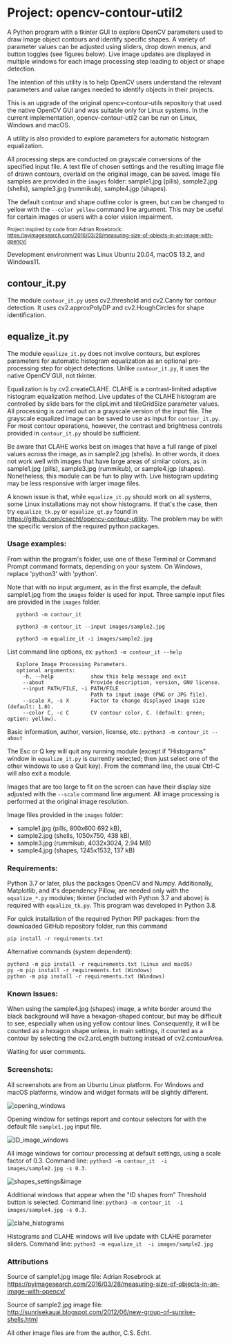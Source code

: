 # Project: opencv-contour-util2
A Python program with a tkinter GUI to explore OpenCV parameters used to draw image object contours and identify specific shapes. A variety of parameter values can be adjusted using sliders, drop down menus, and button toggles (see figures below). Live image updates are displayed in multiple windows for each image processing step leading to object or shape detection.

The intention of this utility is to help OpenCV users understand the relevant parameters and value ranges needed to identify objects in their projects.

This is an upgrade of the original opencv-contour-utils repository that used the native OpenCV GUI and was suitable only for Linux systems. In the current implementation, opencv-contour-util2 can be run on Linux, Windows and macOS.

A utility is also provided to explore parameters for automatic histogram equalization.

All processing steps are conducted on grayscale conversions of the specified input file. A text file of chosen settings and the resulting image file of drawn contours, overlaid on the original image, can be saved. Image file samples are provided in the `images` folder: sample1.jpg (pills), sample2.jpg (shells), sample3.jpg (rummikub), sample4.jgp (shapes).

The default contour and shape outline color is green, but can be changed to yellow with the `--color yellow` command line argument. This may be useful for certain images or users with a color vision impairment.

<sub>Project inspired by code from Adrian Rosebrock:
https://pyimagesearch.com/2016/03/28/measuring-size-of-objects-in-an-image-with-opencv/
</sub>

Development environment was Linux Ubuntu 20.04, macOS 13.2, and Windows11.

## contour_it.py
The module `contour_it.py` uses cv2.threshold and cv2.Canny for contour detection.
It uses cv2.approxPolyDP and cv2.HoughCircles for shape identification.
## equalize_it.py
The module `equalize_it.py` does not involve contours, but explores parameters for automatic histogram equalization as an optional pre-processing step for object detections. Unlike `contour_it.py`, it uses the native OpenCV GUI, not tkinter.

Equalization is by cv2.createCLAHE. CLAHE is a contrast-limited adaptive histogram equalization method. Live updates of the CLAHE histogram are controlled by slide bars for the clipLimit and tileGridSize parameter values. All processing is carried out on a grayscale version of the input file. The grayscale equalized image can be saved to use as input for `contour_it.py`. For most contour operations, however, the contrast and brightness controls provided in `contour_it.py` should be sufficient.

Be aware that CLAHE works best on images that have a full range of pixel values across the image, as in sample2.jpg (shells). In other words, it does not work well with images that have large areas of similar colors, as in sample1.jpg (pills), sample3.jpg (rummikub), or sample4.jgp (shapes). Nonetheless, this module can be fun to play with. Live histogram updating may be less responsive with larger image files.

A known issue is that, while `equalize_it.py` should work on all systems, some Linux installations may not show histograms. If that's the case, then try `equalize_tk.py` or `equalize_qt.py` found in https://github.com/csecht/opencv-contour-utility. The problem may be with the specific version of the required python packages.

### Usage examples:
From within the program's folder, use one of these Terminal or Command Prompt command formats, depending on your system. On Windows, replace 'python3' with 'python'.

Note that with no input argument, as in the first example, the default sample1.jpg from the `images` folder is used for input. Three sample input files are provided in the `images` folder.

       python3 -m contour_it

       python3 -m contour_it --input images/sample2.jpg

       python3 -m equalize_it -i images/sample2.jpg

List command line options, ex: `python3 -m contour_it --help`
       
       Explore Image Processing Parameters.
       optional arguments:
         -h, --help            show this help message and exit
         --about               Provide description, version, GNU license.
         --input PATH/FILE, -i PATH/FILE
                               Path to input image (PNG or JPG file).
         --scale X, -s X       Factor to change displayed image size (default: 1.0).
         --color C, -c C       CV contour color, C. (default: green; option: yellow).


Basic information, author, version, license, etc.: `python3 -m contour_it --about`
 
The Esc or Q key will quit any running module (except if "Histograms" window in `equalize_it.py` is currently selected; then just select one of the other windows to use a Quit key). From the command line, the usual Ctrl-C will also exit a module.

Images that are too large to fit on the screen can have their display size adjusted with the `--scale` command line argument. All image processing is performed at the original image resolution.

Image files provided in the `images` folder:
* sample1.jpg (pills, 800x600 692 kB),
* sample2.jpg (shells, 1050x750, 438 kB),
* sample3.jpg (rummikub, 4032x3024, 2.94 MB)
* sample4.jpg (shapes, 1245x1532, 137 kB)

### Requirements:
Python 3.7 or later, plus the packages OpenCV and Numpy. Additionally, Matplotlib, and it's dependency Pillow, are needed only with
the `equalize_*.py` modules; tkinter (included with Python 3.7 and above) is required with `equalize_tk.py`.
This program was developed in Python 3.8.

For quick installation of the required Python PIP packages:
from the downloaded GitHub repository folder, run this command

    pip install -r requirements.txt

Alternative commands (system dependent):

    python3 -m pip install -r requirements.txt (Linux and macOS)
    py -m pip install -r requirements.txt (Windows)
    python -m pip install -r requirements.txt (Windows)

### Known Issues:
When using the sample4.jpg (shapes) image, a white border around the black background will have a hexagon-shaped contour, but may be difficult to see, especially when using yellow contour lines. Consequently, it will be counted as a hexagon shape unless, in main settings, it counted as a contour by selecting the cv2.arcLength buttong instead of cv2.contourArea.

Waiting for user comments.

### Screenshots:
All screenshots are from an Ubuntu Linux platform. For Windows and macOS platforms, window and widget formats will be slightly different.

![opening_windows](images/settings_report_window.png)

Opening window for settings report and contour selectors for with the default file `sample1.jpg` input file.

![ID_image_windows](images/all_image_windows.png)

All image windows for contour processing at default settings, using a scale factor of 0.3. Command line: `python3 -m contour_it  -i images/sample2.jpg -s 0.3`.

![shapes_settings&image](images/shapes_screenshot.png)

Additional windows that appear when the "ID shapes from" Threshold button is selected. Command line: `python3 -m contour_it  -i images/sample4.jpg -s 0.3`.

![clahe_histograms](images/clahe_screenshot.png)

Histograms and CLAHE windows will live update with CLAHE parameter sliders.
Command line: `python3 -m equalize_it  -i images/sample2.jpg`

### Attributions

Source of sample1.jpg image file:
Adrian Rosebrock at https://pyimagesearch.com/2016/03/28/measuring-size-of-objects-in-an-image-with-opencv/

Source of sample2.jpg image file:
http://sunrisekauai.blogspot.com/2012/06/new-group-of-sunrise-shells.html

All other image files are from the author, C.S. Echt.
